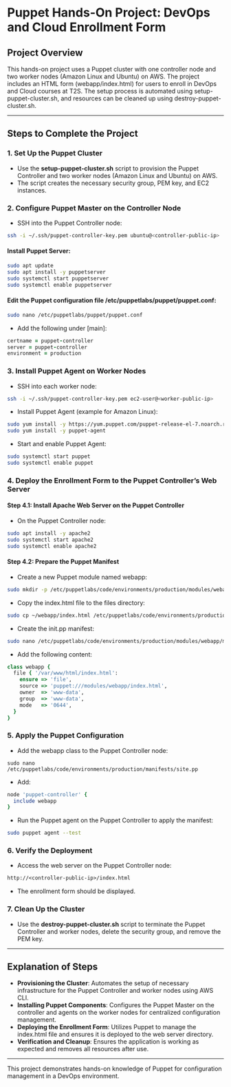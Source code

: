 # Puppet Hands-On Project: DevOps and Cloud Enrollment Form

## Project Overview

This hands-on project uses a Puppet cluster with one controller node and two worker nodes (Amazon Linux and Ubuntu) on AWS. The project includes an HTML form (webapp/index.html) for users to enroll in DevOps and Cloud courses at T2S. The setup process is automated using setup-puppet-cluster.sh, and resources can be cleaned up using destroy-puppet-cluster.sh.

---

## Steps to Complete the Project

### 1. Set Up the Puppet Cluster
- Use the **setup-puppet-cluster.sh** script to provision the Puppet Controller and two worker nodes (Amazon Linux and Ubuntu) on AWS.
- The script creates the necessary security group, PEM key, and EC2 instances.

### 2. Configure Puppet Master on the Controller Node
- SSH into the Puppet Controller node:
```bash
ssh -i ~/.ssh/puppet-controller-key.pem ubuntu@<controller-public-ip>
```

#### Install Puppet Server:
```bash
sudo apt update
sudo apt install -y puppetserver
sudo systemctl start puppetserver
sudo systemctl enable puppetserver
```

#### Edit the Puppet configuration file /etc/puppetlabs/puppet/puppet.conf:
```bash
sudo nano /etc/puppetlabs/puppet/puppet.conf
```
- Add the following under [main]:
```rb
certname = puppet-controller
server = puppet-controller
environment = production
```
### 3. Install Puppet Agent on Worker Nodes
- SSH into each worker node:
```bash
ssh -i ~/.ssh/puppet-controller-key.pem ec2-user@<worker-public-ip>
```

- Install Puppet Agent (example for Amazon Linux):
```bash
sudo yum install -y https://yum.puppet.com/puppet-release-el-7.noarch.rpm
sudo yum install -y puppet-agent
```

- Start and enable Puppet Agent:
```bash
sudo systemctl start puppet
sudo systemctl enable puppet
```

### 4. Deploy the Enrollment Form to the Puppet Controller’s Web Server

#### Step 4.1: Install Apache Web Server on the Puppet Controller
- On the Puppet Controller node:
```bash
sudo apt install -y apache2
sudo systemctl start apache2
sudo systemctl enable apache2
```


#### Step 4.2: Prepare the Puppet Manifest
- Create a new Puppet module named webapp:
```bash
sudo mkdir -p /etc/puppetlabs/code/environments/production/modules/webapp/{manifests,files}
```

- Copy the index.html file to the files directory:
```bash
sudo cp ~/webapp/index.html /etc/puppetlabs/code/environments/production/modules/webapp/files/
```

- Create the init.pp manifest:
```bash
sudo nano /etc/puppetlabs/code/environments/production/modules/webapp/manifests/init.pp
```

- Add the following content:
```rb
class webapp {
  file { '/var/www/html/index.html':
    ensure => 'file',
    source => 'puppet:///modules/webapp/index.html',
    owner  => 'www-data',
    group  => 'www-data',
    mode   => '0644',
  }
}
```

### 5. Apply the Puppet Configuration
- Add the webapp class to the Puppet Controller node:
```
sudo nano /etc/puppetlabs/code/environments/production/manifests/site.pp
```

- Add:
```rb
node 'puppet-controller' {
  include webapp
}
```

- Run the Puppet agent on the Puppet Controller to apply the manifest:
```bash
sudo puppet agent --test
```

### 6. Verify the Deployment
- Access the web server on the Puppet Controller node:
```txt
http://<controller-public-ip>/index.html
```

- The enrollment form should be displayed.

### 7. Clean Up the Cluster
- Use the **destroy-puppet-cluster.sh** script to terminate the Puppet Controller and worker nodes, delete the security group, and remove the PEM key.

---

## Explanation of Steps
- **Provisioning the Cluster**: Automates the setup of necessary infrastructure for the Puppet Controller and worker nodes using AWS CLI.
- **Installing Puppet Components**: Configures the Puppet Master on the controller and agents on the worker nodes for centralized configuration management.
- **Deploying the Enrollment Form**: Utilizes Puppet to manage the index.html file and ensures it is deployed to the web server directory.
- **Verification and Cleanup**: Ensures the application is working as expected and removes all resources after use.

---

This project demonstrates hands-on knowledge of Puppet for configuration management in a DevOps environment.
